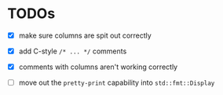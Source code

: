 # TODOs

- [x] make sure columns are spit out correctly
- [x] add C-style `/* ... */` comments
- [x] comments with columns aren't working correctly
- [ ] move out the `pretty-print` capability into `std::fmt::Display`

